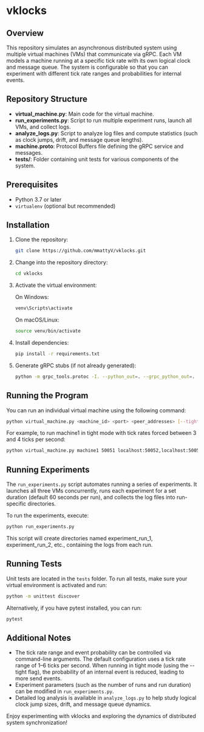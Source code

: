 # vklocks

## Overview

This repository simulates an asynchronous distributed system using multiple virtual machines (VMs) that communicate via gRPC. Each VM models a machine running at a specific tick rate with its own logical clock and message queue. The system is configurable so that you can experiment with different tick rate ranges and probabilities for internal events.

## Repository Structure

- **virtual_machine.py**: Main code for the virtual machine.
- **run_experiments.py**: Script to run multiple experiment runs, launch all VMs, and collect logs.
- **analyze_logs.py**: Script to analyze log files and compute statistics (such as clock jumps, drift, and message queue lengths).
- **machine.proto**: Protocol Buffers file defining the gRPC service and messages.
- **tests/**: Folder containing unit tests for various components of the system.

## Prerequisites

- Python 3.7 or later
- `virtualenv` (optional but recommended)

## Installation

1. Clone the repository:

   ```bash
   git clone https://github.com/mmattyV/vklocks.git
   ```

2. Change into the repository directory:
   
   ```bash
   cd vklocks
   ```

3. Activate the virtual environment:
 
   On Windows: 
   ```bash
   venv\Scripts\activate  
   ```
   On macOS/Linux: 
   ```bash
   source venv/bin/activate
   ```

4. Install dependencies:
   
   ```bash
   pip install -r requirements.txt
   ```

5. Generate gRPC stubs (if not already generated):

   ```bash
   python -m grpc_tools.protoc -I. --python_out=. --grpc_python_out=. machine.proto
   ```

## Running the Program

You can run an individual virtual machine using the following command:

   ```bash
   python virtual_machine.py <machine_id> <port> <peer_addresses> [--tight] [--min-ticks MIN_TICKS] [--max-ticks MAX_TICKS]
   ```

For example, to run machine1 in tight mode with tick rates forced between 3 and 4 ticks per second:

   ```bash
   python virtual_machine.py machine1 50051 localhost:50052,localhost:50053 --tight --min-ticks 3 --max-ticks 4
   ```

## Running Experiments

The `run_experiments.py` script automates running a series of experiments. It launches all three VMs concurrently, runs each experiment for a set duration (default 60 seconds per run), and collects the log files into run-specific directories.

To run the experiments, execute:

   ```bash
   python run_experiments.py
   ```

This script will create directories named experiment_run_1, experiment_run_2, etc., containing the logs from each run.

## Running Tests

Unit tests are located in the `tests` folder. To run all tests, make sure your virtual environment is activated and run:

   ```bash
   python -m unittest discover
   ```

Alternatively, if you have pytest installed, you can run:

   ```bash
   pytest
   ```

## Additional Notes

- The tick rate range and event probability can be controlled via command-line arguments. The default configuration uses a tick rate range of 1–6 ticks per second. When running in tight mode (using the --tight flag), the probability of an internal event is reduced, leading to more send events.
- Experiment parameters (such as the number of runs and run duration) can be modified in `run_experiments.py`.
- Detailed log analysis is available in `analyze_logs.py` to help study logical clock jump sizes, drift, and message queue dynamics.

Enjoy experimenting with vklocks and exploring the dynamics of distributed system synchronization!
